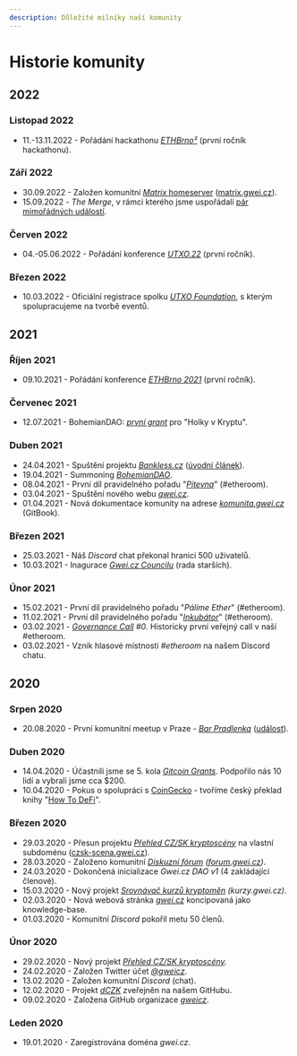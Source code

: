 ```yaml
---
description: Důležité milníky naší komunity
---
```


# Historie komunity

## 2022

### Listopad 2022

* 11.-13.11.2022 - Pořádání hackathonu [_ETHBrno²_](https://ethbrno.cz/) (první ročník hackathonu).

### Září 2022

* 30.09.2022 - Založen komunitní [_Matrix_ homeserver](./komunikacni-kanaly/matrix.md) ([matrix.gwei.cz](https://matrix.gwei.cz)).
* 15.09.2022 - _The Merge_, v rámci kterého jsme uspořádali [pár mimořádných událostí](https://forum.gwei.cz/t/the-merge-lokalni-udalosti-v-nasledujicich-hodinach-a-dnech/562).

### Červen 2022

* 04.-05.06.2022 - Pořádání konference [_UTXO.22_](http://utxo.cz/) (první ročník).

### Březen 2022

* 10.03.2022 - Oficiální registrace spolku [_UTXO Foundation_](https://utxo.foundation/), s kterým spolupracujeme na tvorbě eventů.

## 2021

### Říjen 2021

* 09.10.2021 - Pořádání konference [_ETHBrno 2021_](https://ethbrno.gwei.cz/predchozi-rocniky/2021) (první ročník).

### Červenec 2021

* 12.07.2021 - BohemianDAO: [_první grant_](https://app.daohaus.club/dao/0x64/0xf762ace2c215fdad031b33c656982718c4084786/proposals/4) pro "Holky v Kryptu".

### Duben 2021

* 24.04.2021 - Spuštění projektu [_Bankless.cz_](https://bankless.cz/) ([úvodní článek](https://bankless.cz/novinky/historie-cryptopandy-a-vznik-bankless-cz)).&#x20;
* 19.04.2021 - Summoning [_BohemianDAO_](http://bohemiandao.cz/).
* 08.04.2021 - První díl pravidelného pořadu "[_Pitevna_](archiv/pozastavene-projekty/pitevna.md)" (#etheroom).
* 03.04.2021 - Spuštění nového webu [_gwei.cz_](https://gwei.cz).
* 01.04.2021 - Nová dokumentace komunity na adrese [_komunita.gwei.cz_](https://komunita.gwei.cz) (GitBook).

### Březen 2021

* 25.03.2021 - Náš _Discord_ chat překonal hranici 500 uživatelů.
* 10.03.2021 - Inagurace [_Gwei.cz Councilu_](council/) (rada starších).

### Únor 2021

* 15.02.2021 - První díl pravidelného pořadu "_Pálíme Ether_" (#etheroom).
* 11.02.2021 - První díl pravidelného pořadu "[_Inkubátor_](archiv/pozastavene-projekty/inkubator.md)" (#etheroom).
* 03.02.2021 - [_Governance Call_](council/governance-call/) _#0_. Historicky první veřejný call v naší #etheroom.
* 03.02.2021 - Vznik hlasové místnosti _#etheroom_ na našem Discord chatu.

## 2020

### Srpen 2020

* 20.08.2020 - První komunitní meetup v Praze - [_Bar Pradlenka_](https://goo.gl/maps/rwjEbwBS82itsRKD8) ([událost](https://forum.gwei.cz/t/gwei-cz-community-meetup-0-ct-20-8-2020-praha/91)).

### Duben 2020

* 14.04.2020 - Účastnili jsme se 5. kola [_Gitcoin Grants_](https://gitcoin.co/grants/590/gweicz-czsk-defiethereum-community). Podpořilo nás 10 lidí a vybrali jsme cca $200.
* 10.04.2020 - Pokus o spolupráci s [CoinGecko](https://www.coingecko.com/en) - tvoříme český překlad knihy "[How To DeFi](https://landing.coingecko.com/how-to-defi/)".

### Březen 2020

* 29.03.2020 - Přesun projektu [_Přehled CZ/SK kryptoscény_](archiv/pozastavene-projekty/czsk-kryptoscena.md) na vlastní subdoménu ([czsk-scena.gwei.cz](https://czsk-scena.gwei.cz)).
* 28.03.2020 - Založeno komunitní [_Diskuzní fórum_](komunikacni-kanaly/forum.md) _(_[_forum.gwei.cz_](https://forum.gwei.cz)_)_.
* 24.03.2020 - Dokončená inicializace _Gwei.cz DAO v1_ (4 zakládající členové).
* 15.03.2020 - Nový projekt [_Srovnávač kurzů kryptoměn_](archiv/pozastavene-projekty/kurzy-smenaren-a-burz.md) _(kurzy.gwei.cz)_.
* 02.03.2020 - Nová webová stránka [_gwei.cz_](https://gwei.cz) koncipovaná jako knowledge-base.
* 01.03.2020 - Komunitní _Discord_ pokořil metu 50 členů.

### Únor 2020

* 29.02.2020 - Nový projekt [_Přehled CZ/SK kryptoscény_](archiv/pozastavene-projekty/czsk-kryptoscena.md)_._
* 24.02.2020 - Založen Twitter účet [_@gweicz_](https://twitter.com/gweicz).
* 13.02.2020 - Založen komunitní _Discord_ (chat).
* 12.02.2020 - Projekt [_dCZK_](archiv/pozastavene-projekty/dczk-stablecoin.md) zveřejněn na našem GitHubu.
* 09.02.2020 - Založena GitHub organizace [_gweicz_](https://github.com/gweicz/).

### Leden 2020

* 19.01.2020 - Zaregistrována doména _gwei.cz_.
